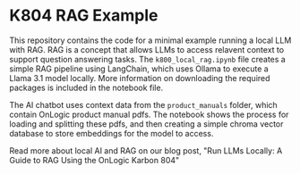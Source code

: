 # K804 RAG Example

This repository contains the code for a minimal example running a local LLM with RAG. RAG is a concept that allows LLMs to access relavent context to support question answering tasks. The `k800_local_rag.ipynb` file creates a simple RAG pipeline using LangChain, which uses Ollama to execute a Llama 3.1 model locally. More information on downloading the required packages is included in the notebook file. 

The AI chatbot uses context data from the `product_manuals` folder, which contain OnLogic product manual pdfs. The notebook shows the process for loading and splitting these pdfs, and then creating a simple chroma vector database to store embeddings for the model to access. 

Read more about local AI and RAG on our blog post, "Run LLMs Locally: A Guide to RAG Using the OnLogic Karbon 804"